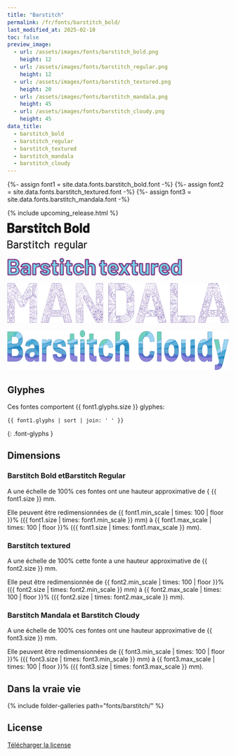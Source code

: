 ```yaml
---
title: "Barstitch"
permalink: /fr/fonts/barstitch_bold/
last_modified_at: 2025-02-10
toc: false
preview_image:
  - url: /assets/images/fonts/barstitch_bold.png
    height: 12
  - url: /assets/images/fonts/barstitch_regular.png
    height: 12
  - url: /assets/images/fonts/barstitch_textured.png
    height: 20
  - url: /assets/images/fonts/barstitch_mandala.png
    height: 45
  - url: /assets/images/fonts/barstitch_cloudy.png
    height: 45
data_title:
  - barstitch_bold
  - barstitch_regular
  - barstitch_textured
  - barstitch_mandala
  - barstitch_cloudy
---
```

{%- assign font1 = site.data.fonts.barstitch_bold.font -%}
{%- assign font2 = site.data.fonts.barstitch_textured.font -%}
{%- assign font3 = site.data.fonts.barstitch_mandala.font -%}

{% include upcoming_release.html %}

<img 
     src="/assets/images/fonts/barstitch_bold.png"
     alt="Barstitch Bold" height="23">
     
<img 
     src="/assets/images/fonts/barstitch_regular.png"
     alt="Barstitch Bold" height="23">

<img 
     src="/assets/images/fonts/barstitch_textured.png"
     alt="Barstitch textured" height="40">

<img 
     src="/assets/images/fonts/barstitch_mandala.png"
     alt="Barstitch textured" height="90">
    
<img 
     src="/assets/images/fonts/barstitch_cloudy.png"
     alt="Barstitch textured" height="90">
     
     


## Glyphes

Ces fontes comportent  {{ font1.glyphs.size }} glyphes:

```
{{ font1.glyphs | sort | join: ' ' }}
```
{: .font-glyphs }


## Dimensions
### Barstitch Bold etBarstitch Regular

A une échelle de  100% ces fontes ont une hauteur approximative de { {{ font1.size }} mm. 

Elle peuvent être redimensionnées de {{ font1.min_scale | times: 100 | floor }}% ({{ font1.size | times: font1.min_scale }} mm)
à {{ font1.max_scale | times: 100 | floor }}% ({{ font1.size | times: font1.max_scale }} mm).

### Barstitch textured

A une échelle de  100% cette fonte a une hauteur approximative de  {{ font2.size }} mm. 

Elle peut être redimensionnée de {{ font2.min_scale | times: 100 | floor }}% ({{ font2.size | times: font2.min_scale }} mm)
à  {{ font2.max_scale | times: 100 | floor }}% ({{ font2.size | times: font2.max_scale }} mm).

### Barstitch Mandala et Barstitch Cloudy

A une échelle de  100% ces fontes ont une hauteur approximative de  {{ font3.size }} mm. 

Elle peuvent être redimensionnées de {{ font3.min_scale | times: 100 | floor }}% ({{ font3.size | times: font3.min_scale }} mm)
à  {{ font3.max_scale | times: 100 | floor }}% ({{ font3.size | times: font3.max_scale }} mm).



## Dans la vraie vie 

{% include folder-galleries path="fonts/barstitch/" %}

## License

[Télécharger la license](https://github.com/inkstitch/inkstitch/tree/main/fonts/barstitch_bold/LICENSE)
